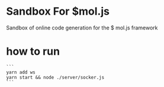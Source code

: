 # Sandbox For **$mol.js**
Sandbox of online code generation for the $ mol.js framework
# how to run
	```
	yarn add ws
	yarn start && node ./server/socker.js
	```
